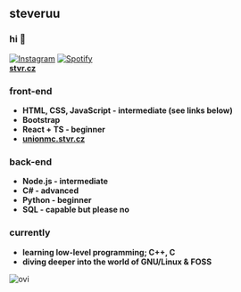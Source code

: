 ## steveruu
### hi 👋
<a href="https://www.instagram.com/steveruu/" target="_blank"><img src="https://img.shields.io/badge/Instagram-%23E4405F.svg?logo=instagram&logoColor=white" alt="Instagram"></a>
<a href="https://open.spotify.com/artist/4NOFcRCgjvnRy8nKVGUM0L?si=UWqFdgyYRLmk-EPvnh7Qog" target="_blank"><img src="https://img.shields.io/badge/Spotify-%231ED760.svg?&logo=spotify&logoColor=white" alt="Spotify"></a>  
**[stvr.cz](https://stvr.cz)** 

### front-end
* **HTML, CSS, JavaScript - intermediate (see links below)**  
* **Bootstrap**  
* **React + TS - beginner**  
* **[unionmc.stvr.cz](https://unionmc.stvr.cz)**  

### back-end
* **Node.js - intermediate**  
* **C# - advanced**  
* **Python - beginner**  
* **SQL - capable but please no**  

### currently 
* **learning low-level programming; C++, C**  
* **diving deeper into the world of GNU/Linux & FOSS**

<img src="https://github-readme-stats.vercel.app/api/top-langs?username=steveruu&show_icons=true&locale=en&layout=compact&theme=onedark" alt="ovi" />  

